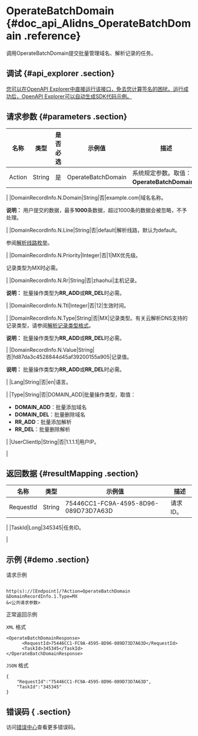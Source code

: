 # OperateBatchDomain {#doc_api_Alidns_OperateBatchDomain .reference}

调用OperateBatchDomain提交批量管理域名、解析记录的任务。

## 调试 {#api_explorer .section}

[您可以在OpenAPI Explorer中直接运行该接口，免去您计算签名的困扰。运行成功后，OpenAPI Explorer可以自动生成SDK代码示例。](https://api.aliyun.com/#product=Alidns&api=OperateBatchDomain&type=RPC&version=2015-01-09)

## 请求参数 {#parameters .section}

|名称|类型|是否必选|示例值|描述|
|--|--|----|---|--|
|Action|String|是|OperateBatchDomain|系统规定参数。取值：**OperateBatchDomain**。

 |
|DomainRecordInfo.N.Domain|String|否|example.com|域名名称。

 **说明：** 用户提交的数据，最多**1000**条数据，超过1000条的数据会被忽略，不予处理。

 |
|DomainRecordInfo.N.Line|String|否|default|解析线路，默认为default。

 参阅[解析线路枚举](https://help.aliyun.com/document_detail/29807.html?spm=a2c4g.11186623.2.16.35a54681IwK1zN)。

 |
|DomainRecordInfo.N.Priority|Integer|否|1|MX优先级。

 记录类型为MX时必需。

 |
|DomainRecordInfo.N.Rr|String|否|zhaohui|主机记录。

 **说明：** 批量操作类型为**RR\_ADD**或**RR\_DEL**时必需。

 |
|DomainRecordInfo.N.Ttl|Integer|否|12|生效时间。

 |
|DomainRecordInfo.N.Type|String|否|MX|记录类型。有关云解析DNS支持的记录类型，请参阅[解析记录类型格式](https://help.aliyun.com/document_detail/29805.html?spm=a2c4g.11186623.2.17.35a54681JtREuC)。

 **说明：** 批量操作类型为**RR\_ADD**或**RR\_DEL**时必需。

 |
|DomainRecordInfo.N.Value|String|否|fd87da3c4528844d45af39200155a905|记录值。

 **说明：** 批量操作类型为**RR\_ADD**或**RR\_DEL**时必需。

 |
|Lang|String|否|en|语言。

 |
|Type|String|否|DOMAIN\_ADD|批量操作类型，取值：

 -   **DOMAIN\_ADD**：批量添加域名
-   **DOMAIN\_DEL**：批量删除域名
-   **RR\_ADD**：批量添加解析
-   **RR\_DEL**：批量删除解析

 |
|UserClientIp|String|否|1.1.1.1|用户IP。

 |

## 返回数据 {#resultMapping .section}

|名称|类型|示例值|描述|
|--|--|---|--|
|RequestId|String|75446CC1-FC9A-4595-8D96-089D73D7A63D|请求ID。

 |
|TaskId|Long|345345|任务ID。

 |

## 示例 {#demo .section}

请求示例

``` {#request_demo}

http(s)://[Endpoint]/?Action=OperateBatchDomain
&DomainRecordInfo.1.Type=MX
&<公共请求参数>

```

正常返回示例

`XML` 格式

``` {#xml_return_success_demo}
<OperateBatchDomainResponse>
      <RequestId>75446CC1-FC9A-4595-8D96-089D73D7A63D</RequestId>
      <TaskId>345345</TaskId>
</OperateBatchDomainResponse>
```

`JSON` 格式

``` {#json_return_success_demo}
{
	"RequestId":"75446CC1-FC9A-4595-8D96-089D73D7A63D",
	"TaskId":"345345"
}
```

## 错误码 { .section}

访问[错误中心](https://error-center.aliyun.com/status/product/Alidns)查看更多错误码。

